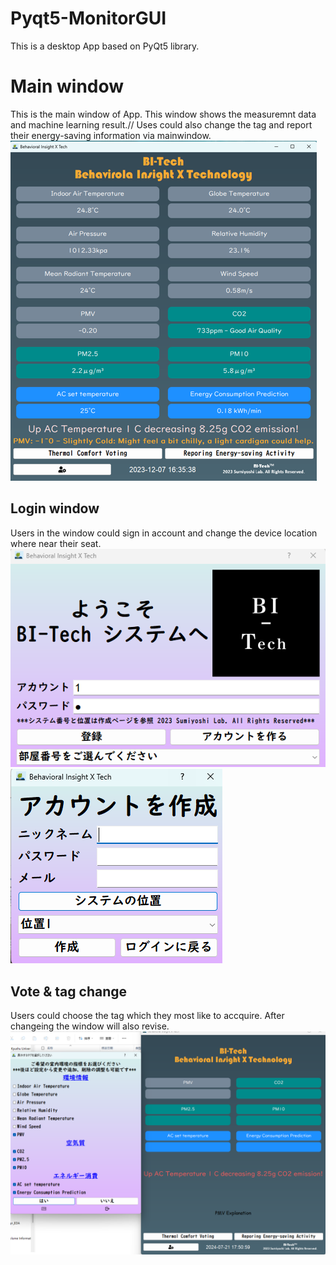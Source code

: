 # Pyqt5-MonitorGUI
This is a desktop App based on PyQt5 library.
# Main window
This is the main window of App. This window shows the measuremnt data and machine learning result.//
Uses could also change the tag and report their energy-saving information via mainwindow.
![funtion1](Image/2.png)
## Login window
Users in the window could sign in account and change the device location where near their seat.
![funtion1](Image/0.png)
![funtion1](Image/01.png)
## Vote & tag change
Users could choose the tag which they most like to accquire. After changeing the window will also revise.
![funtion1](Image/tag2.png)
